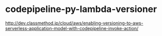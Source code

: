 codepipeline-py-lambda-versioner
================================

http://dev.classmethod.jp/cloud/aws/enabling-versioning-to-aws-serverless-application-model-with-codepipeline-invoke-action/
